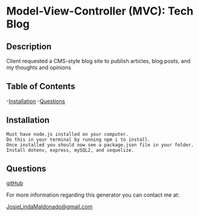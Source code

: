 # Model-View-Controller (MVC): Tech Blog

## Description

Client requested a CMS-style blog site to publish articles, blog posts, and my thoughts and opinions

## Table of Contents

-[Installation](#installation)
-[Questions](#questions)


## Installation

```
Must have node.js installed on your computer. 
Do this in your terminal by running npm i to install. 
Once installed you should now see a package.json file in your folder.
Install dotenv, express, mySQL2, and sequelize.
```

## Questions

[gitHub](https://github.com/JosieMald)

For more information regarding this generator you can contact me at:

JosieLindaMaldonado@gmail.com